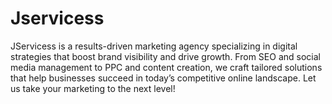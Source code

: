 # Jservicess
JServicess is a results-driven marketing agency specializing in digital strategies that boost brand visibility and drive growth. From SEO and social media management to PPC and content creation, we craft tailored solutions that help businesses succeed in today’s competitive online landscape. Let us take your marketing to the next level!
